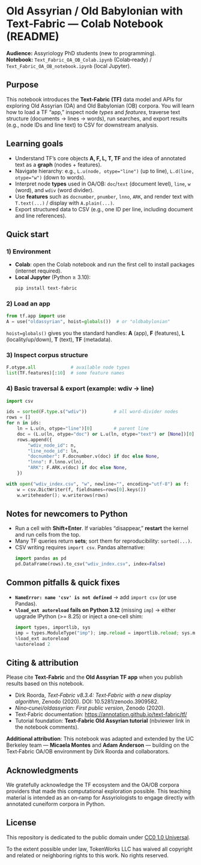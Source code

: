 # Old Assyrian / Old Babylonian with Text‑Fabric — Colab Notebook (README)

**Audience:** Assyriology PhD students (new to programming).  
**Notebook:** `Text_Fabric_OA_OB_Colab.ipynb` (Colab‑ready) / `Text_Fabric_OA_OB_notebook.ipynb` (local Jupyter).

## Purpose
This notebook introduces the **Text‑Fabric (TF)** data model and APIs for exploring Old Assyrian (OA) and Old Babylonian (OB) corpora. You will learn how to load a TF “app,” inspect node *types* and *features*, traverse text structure (documents → lines → words), run searches, and export results (e.g., node IDs and line text) to CSV for downstream analysis.

## Learning goals
- Understand TF’s core objects **A, F, L, T, TF** and the idea of annotated text as a **graph** (nodes + features).
- Navigate hierarchy: e.g., `L.u(node, otype="line")` (up to line), `L.d(line, otype="w")` (down to words).
- Interpret node **types** used in OA/OB: `doc`/`text` (document level), `line`, `w` (word), and `wdiv` (word divider).
- Use **features** such as `docnumber`, `pnumber`, `lnno`, `ARK`, and render text with `T.text(...)` / display with `A.plain(...)`.
- Export structured data to CSV (e.g., one ID per line, including document and line references).

## Quick start
### 1) Environment
- **Colab**: open the Colab notebook and run the first cell to install packages (internet required).  
- **Local Jupyter** (Python ≥ 3.10):  
  ```bash
  pip install text-fabric
  ```

### 2) Load an app
```python
from tf.app import use
A = use("oldassyrian", hoist=globals())  # or "oldbabylonian"
```
`hoist=globals()` gives you the standard handles: **A** (app), **F** (features), **L** (locality/up/down), **T** (text), **TF** (metadata).

### 3) Inspect corpus structure
```python
F.otype.all             # available node types
list(TF.features)[:10]  # some feature names
```

### 4) Basic traversal & export (example: wdiv → line)
```python
import csv

ids = sorted(F.type.s("wdiv"))          # all word-divider nodes
rows = []
for n in ids:
    ln = L.u(n, otype="line")[0]        # parent line
    doc = (L.u(ln, otype="doc") or L.u(ln, otype="text") or [None])[0]
    rows.append({
        "wdiv_node_id": n,
        "line_node_id": ln,
        "docnumber": F.docnumber.v(doc) if doc else None,
        "lnno": F.lnno.v(ln),
        "ARK": F.ARK.v(doc) if doc else None,
    })

with open("wdiv_index.csv", "w", newline="", encoding="utf-8") as f:
    w = csv.DictWriter(f, fieldnames=rows[0].keys())
    w.writeheader(); w.writerows(rows)
```

## Notes for newcomers to Python
- Run a cell with **Shift+Enter**. If variables “disappear,” **restart** the kernel and run cells from the top.
- Many TF queries return **sets**; sort them for reproducibility: `sorted(...)`.
- CSV writing requires `import csv`. Pandas alternative:  
  ```python
  import pandas as pd
  pd.DataFrame(rows).to_csv("wdiv_index.csv", index=False)
  ```

## Common pitfalls & quick fixes
- **`NameError: name 'csv' is not defined`** → add `import csv` (or use Pandas).
- **`%load_ext autoreload` fails on Python 3.12** (missing `imp`) → either upgrade IPython (>= 8.25) or inject a one‑cell shim:
  ```python
  import types, importlib, sys
  imp = types.ModuleType("imp"); imp.reload = importlib.reload; sys.modules["imp"] = imp
  %load_ext autoreload
  %autoreload 2
  ```

## Citing & attribution
Please cite **Text‑Fabric** and the **Old Assyrian TF app** when you publish results based on this notebook.

- Dirk Roorda, *Text‑Fabric v8.3.4: Text‑Fabric with a new display algorithm*, Zenodo (2020). DOI: 10.5281/zenodo.3909582.  
- *Nino‑cunei/oldassyrian: First public version*, Zenodo (2020).  
- Text‑Fabric documentation: https://annotation.github.io/text-fabric/tf/  
- Tutorial foundation: **Text‑Fabric Old Assyrian tutorial** (nbviewer link in the notebook comments).

**Additional attribution**: This notebook was adapted and extended by the UC Berkeley team — **Micaela Montes** and **Adam Anderson** — building on the Text‑Fabric OA/OB environment by Dirk Roorda and collaborators.

## Acknowledgments
We gratefully acknowledge the TF ecosystem and the OA/OB corpora providers that made this computational exploration possible. This teaching material is intended as an on‑ramp for Assyriologists to engage directly with annotated cuneiform corpora in Python.

## License
This repository is dedicated to the public domain under
[CC0 1.0 Universal](https://creativecommons.org/publicdomain/zero/1.0/).

To the extent possible under law, TokenWorks LLC has waived all copyright and
related or neighboring rights to this work. No rights reserved.

